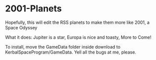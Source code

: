 # 2001-Planets
Hopefully, this will edit the RSS planets to make them more like 2001, a Space Odyssey

What it does:
  Jupiter is a star,
  Europa is nice and toasty,
  More to Come!

To install, move the GameData folder inside download to KerbalSpaceProgram/GameData.
Yell all the bugs at me, please.
